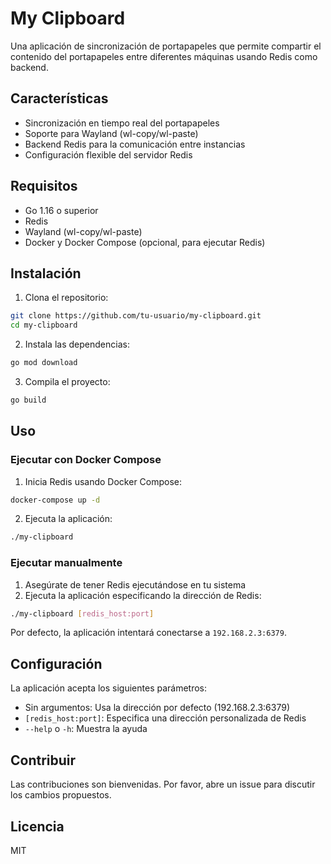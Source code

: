 # My Clipboard

Una aplicación de sincronización de portapapeles que permite compartir el contenido del portapapeles entre diferentes máquinas usando Redis como backend.

## Características

- Sincronización en tiempo real del portapapeles
- Soporte para Wayland (wl-copy/wl-paste)
- Backend Redis para la comunicación entre instancias
- Configuración flexible del servidor Redis

## Requisitos

- Go 1.16 o superior
- Redis
- Wayland (wl-copy/wl-paste)
- Docker y Docker Compose (opcional, para ejecutar Redis)

## Instalación

1. Clona el repositorio:
```bash
git clone https://github.com/tu-usuario/my-clipboard.git
cd my-clipboard
```

2. Instala las dependencias:
```bash
go mod download
```

3. Compila el proyecto:
```bash
go build
```

## Uso

### Ejecutar con Docker Compose

1. Inicia Redis usando Docker Compose:
```bash
docker-compose up -d
```

2. Ejecuta la aplicación:
```bash
./my-clipboard
```

### Ejecutar manualmente

1. Asegúrate de tener Redis ejecutándose en tu sistema
2. Ejecuta la aplicación especificando la dirección de Redis:
```bash
./my-clipboard [redis_host:port]
```

Por defecto, la aplicación intentará conectarse a `192.168.2.3:6379`.

## Configuración

La aplicación acepta los siguientes parámetros:

- Sin argumentos: Usa la dirección por defecto (192.168.2.3:6379)
- `[redis_host:port]`: Especifica una dirección personalizada de Redis
- `--help` o `-h`: Muestra la ayuda

## Contribuir

Las contribuciones son bienvenidas. Por favor, abre un issue para discutir los cambios propuestos.

## Licencia

MIT 